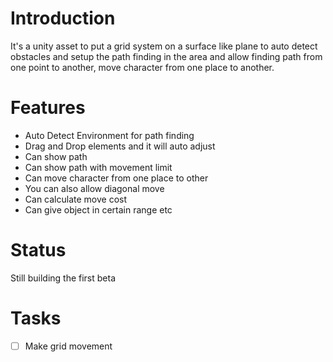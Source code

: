 # Introduction
It's a unity asset to put a grid system on a surface like plane to auto detect obstacles and setup the path finding in the area and allow finding path from one point to another, move character from one place to another.
# Features
- Auto Detect Environment for path finding
- Drag and Drop elements and it will auto adjust
- Can show path
- Can show path with movement limit
- Can move character from one place to other
- You can also allow diagonal move
- Can calculate move cost
- Can give object in certain range
etc
# Status
Still building the first beta
# Tasks
 - [ ] Make grid movement
